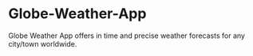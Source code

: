 # Globe-Weather-App
Globe Weather App offers in time and precise weather forecasts for any city/town worldwide.
